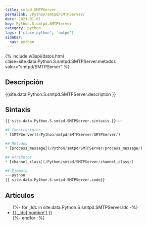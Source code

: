 ```yaml
---
title: smtpd.SMTPServer
permalink: /Python/smtpd/SMTPServer/
date: 2021-01-01
key: Python.S.smtpd.SMTPServer
category: python
tags: ['clase python', 'smtpd']
sidebar: 
  nav: python
---
```


{% include w3api/datos.html clase=site.data.Python.S.smtpd.SMTPServer.metodos valor="smtpd/SMTPServer" %}

## Descripción
{{site.data.Python.S.smtpd.SMTPServer.description }}

## Sintaxis
~~~python
{{ site.data.Python.S.smtpd.SMTPServer.sintaxis }}~~~

## Constructores
* [SMTPServer](/Python/smtpd/SMTPServer/SMTPServer/)

## Métodos
* [process_message](/Python/smtpd/SMTPServer/process_message/)

## Atributos
* [channel_class](/Python/smtpd/SMTPServer/channel_class/)

## Ejemplo
~~~python
{{ site.data.Python.S.smtpd.SMTPServer.code}}
~~~

## Artículos
<ul>
{%- for _ldc in site.data.Python.S.smtpd.SMTPServer.ldc -%}
   <li>
       <a href="{{_ldc['url'] }}">{{ _ldc['nombre'] }}</a>
   </li>
{%- endfor -%}
</ul>
